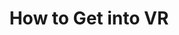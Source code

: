 ---
layout: redirect
title:  "How to Get into VR"
excerpt: "The process of building a beautiful experience requires the work of not only engineers, but artists... designers, and storytellers as well (game developers will understand this)."
redirect_to: https://blog.ycombinator.com/how-to-get-into-vr/
---
